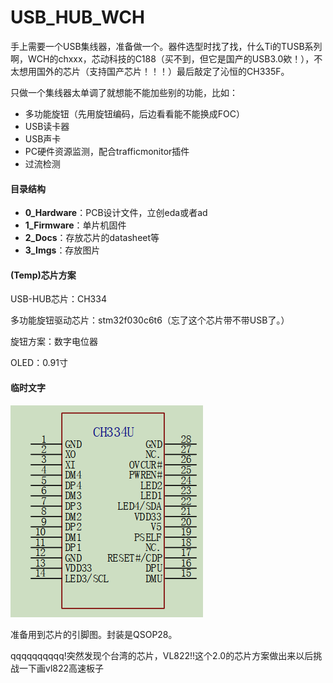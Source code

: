 # USB_HUB_WCH
手上需要一个USB集线器，准备做一个。器件选型时找了找，什么Ti的TUSB系列啊，WCH的chxxx，芯动科技的C188（买不到，但它是国产的USB3.0欸！），不太想用国外的芯片（支持国产芯片！！！）最后敲定了沁恒的CH335F。

只做一个集线器太单调了就想能不能加些别的功能，比如：

* 多功能旋钮（先用旋钮编码，后边看看能不能换成FOC）
* USB读卡器
* USB声卡
* PC硬件资源监测，配合trafficmonitor插件
* 过流检测

#### 目录结构

* **0_Hardware**：PCB设计文件，立创eda或者ad
* **1_Firmware**：单片机固件
* **2_Docs**：存放芯片的datasheet等
* **3_Imgs**：存放图片

#### (Temp)芯片方案

USB-HUB芯片：CH334

多功能旋钮驱动芯片：stm32f030c6t6（忘了这个芯片带不带USB了。）

旋钮方案：数字电位器

OLED：0.91寸

#### 临时文字

![Snipaste_2023-07-06_23-28-31](.\3_Imgs\Snipaste_2023-07-06_23-28-31.png)

准备用到芯片的引脚图。封装是QSOP28。

qqqqqqqqqq!突然发现个台湾的芯片，VL822!!这个2.0的芯片方案做出来以后挑战一下画vl822高速板子

